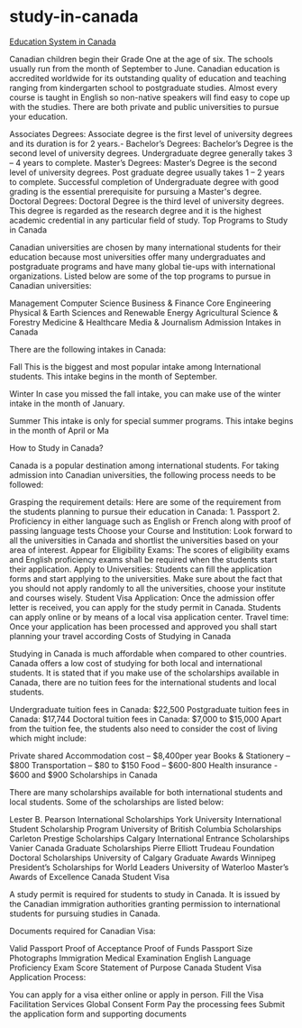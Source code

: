 # study-in-canada
<a href="https://www.azent.com/country/canada?utm_source=seo&utm_campaign=s-all-mul-seo-sb-08-sep-2022-ad
">Education System in Canada</a>

Canadian children begin their Grade One at the age of six. The schools usually run from the month of September to June. Canadian education is accredited worldwide for its outstanding quality of education and teaching ranging from kindergarten school to postgraduate studies. Almost every course is taught in English so non-native speakers will find easy to cope up with the studies. There are both private and public universities to pursue your education.

Associates Degrees:
Associate degree is the first level of university degrees and its duration is for 2 years.- Bachelor’s Degrees: Bachelor’s Degree is the second level of university degrees. Undergraduate degree generally takes 3 – 4 years to complete.
Master’s Degrees: Master’s Degree is the second level of university degrees. Post graduate degree usually takes 1 – 2 years to complete. Successful completion of Undergraduate degree with good grading is the essential prerequisite for pursuing a Master's degree.
Doctoral Degrees: Doctoral Degree is the third level of university degrees. This degree is regarded as the research degree and it is the highest academic credential in any particular field of study.
Top Programs to Study in Canada

Canadian universities are chosen by many international students for their education because most universities offer many undergraduates and postgraduate programs and have many global tie-ups with international organizations. Listed below are some of the top programs to pursue in Canadian universities:

Management
Computer Science
Business & Finance
Core Engineering
Physical & Earth Sciences and Renewable Energy
Agricultural Science & Forestry
Medicine & Healthcare
Media & Journalism
Admission Intakes in Canada

There are the following intakes in Canada:

Fall
This is the biggest and most popular intake among International students. This intake begins in the month of September.

Winter
In case you missed the fall intake, you can make use of the winter intake in the month of January.

Summer
This intake is only for special summer programs. This intake begins in the month of April or Ma

How to Study in Canada?

Canada is a popular destination among international students. For taking admission into Canadian universities, the following process needs to be followed:

Grasping the requirement details: Here are some of the requirement from the students planning to pursue their education in Canada: 1. Passport 2. Proficiency in either language such as English or French along with proof of passing language tests
Choose your Course and Institution: Look forward to all the universities in Canada and shortlist the universities based on your area of interest.
Appear for Eligibility Exams: The scores of eligibility exams and English proficiency exams shall be required when the students start their application.
Apply to Universities: Students can fill the application forms and start applying to the universities. Make sure about the fact that you should not apply randomly to all the universities, choose your institute and courses wisely.
Student Visa Application: Once the admission offer letter is received, you can apply for the study permit in Canada. Students can apply online or by means of a local visa application center.
Travel time: Once your application has been processed and approved you shall start planning your travel according
Costs of Studying in Canada

Studying in Canada is much affordable when compared to other countries. Canada offers a low cost of studying for both local and international students. It is stated that if you make use of the scholarships available in Canada, there are no tuition fees for the international students and local students.

Undergraduate tuition fees in Canada: $22,500
Postgraduate tuition fees in Canada: $17,744
Doctoral tuition fees in Canada: $7,000 to $15,000
Apart from the tuition fee, the students also need to consider the cost of living which might include:

Private shared Accommodation cost – $8,400per year
Books & Stationery – $800
Transportation – $80 to $150
Food – $600-800
Health insurance - $600 and $900
Scholarships in Canada

There are many scholarships available for both international students and local students. Some of the scholarships are listed below:

Lester B. Pearson International Scholarships
York University International Student Scholarship Program
University of British Columbia Scholarships
Carleton Prestige Scholarships
Calgary International Entrance Scholarships
Vanier Canada Graduate Scholarships
Pierre Elliott Trudeau Foundation Doctoral Scholarships
University of Calgary Graduate Awards
Winnipeg President’s Scholarships for World Leaders
University of Waterloo Master’s Awards of Excellence
Canada Student Visa

A study permit is required for students to study in Canada. It is issued by the Canadian immigration authorities granting permission to international students for pursuing studies in Canada.

Documents required for Canadian Visa:

Valid Passport
Proof of Acceptance
Proof of Funds
Passport Size Photographs
Immigration Medical Examination
English Language Proficiency Exam Score
Statement of Purpose
Canada Student Visa Application Process:

You can apply for a visa either online or apply in person.
Fill the Visa Facilitation Services Global Consent Form
Pay the processing fees
Submit the application form and supporting documents
